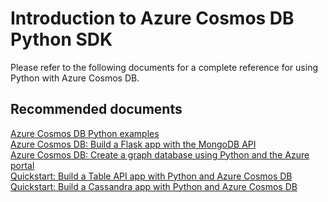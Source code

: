 <properties
	pageTitle="Azure Cosmos DB Python SDK"
	description="Azure Cosmos DB Python SDK"
	service="microsoft.documentdb"
	resource="databaseAccounts"
	authors="balaksms"
	displayOrder="306"
	selfHelpType="resource"
	supportTopicIds="32597553"
	resourceTags=""
	productPesIds="15585"
	cloudEnvironments="public"
/>

# Introduction to Azure Cosmos DB Python SDK

Please refer to the following documents for a complete reference for using Python with Azure Cosmos DB.

## **Recommended documents**

[Azure Cosmos DB Python examples](https://docs.microsoft.com/azure/cosmos-db/sql-api-python-samples)<br>
[Azure Cosmos DB: Build a Flask app with the MongoDB API](https://docs.microsoft.com/azure/cosmos-db/create-mongodb-flask)<br>
[Azure Cosmos DB: Create a graph database using Python and the Azure portal](https://docs.microsoft.com/azure/cosmos-db/create-graph-python)<br>
[Quickstart: Build a Table API app with Python and Azure Cosmos DB](https://docs.microsoft.com/azure/cosmos-db/create-table-python)<br>
[Quickstart: Build a Cassandra app with Python and Azure Cosmos DB](https://docs.microsoft.com/azure/cosmos-db/create-cassandra-python)
